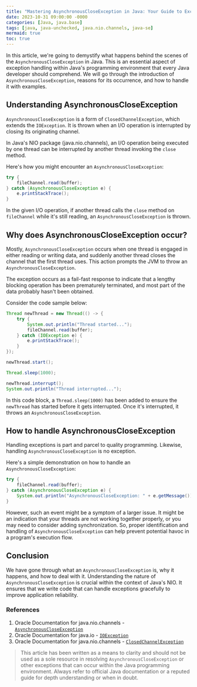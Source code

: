 ```yaml
---
title: "Mastering AsynchronousCloseException in Java: Your Guide to Exception Handling"
date: 2023-10-31 09:00:00 -0000
categories: [Java, java.base]
tags: [java, java-unchecked, java.nio.channels, java-se]
mermaid: true
toc: true
---
```



In this article, we're going to demystify what happens behind the scenes of the `AsynchronousCloseException` in Java. This is an essential aspect of exception handling within Java's programming environment that every Java developer should comprehend. We will go through the introduction of `AsynchronousCloseException`, reasons for its occurrence, and how to handle it with examples.

## Understanding AsynchronousCloseException

`AsynchronousCloseException` is a form of `ClosedChannelException`, which extends the `IOException`. It is thrown when an I/O operation is interrupted by closing its originating channel. 

In Java's NIO package (java.nio.channels), an I/O operation being executed by one thread can be interrupted by another thread invoking the `close` method. 

Here's how you might encounter an `AsynchronousCloseException`:

```java
try {
    fileChannel.read(buffer);
} catch (AsynchronousCloseException e) {
    e.printStackTrace();
}
```

In the given I/O operation, if another thread calls the `close` method on `fileChannel` while it's still reading, an `AsynchronousCloseException` is thrown.

## Why does AsynchronousCloseException occur?

Mostly, `AsynchronousCloseException` occurs when one thread is engaged in either reading or writing data, and suddenly another thread closes the channel that the first thread uses. This action prompts the JVM to throw an `AsynchronousCloseException`. 

The exception occurs as a fail-fast response to indicate that a lengthy blocking operation has been prematurely terminated, and most part of the data probably hasn't been obtained. 

Consider the code sample below:

```java
Thread newThread = new Thread(() -> {
    try {
        System.out.println("Thread started...");
        fileChannel.read(buffer);
    } catch (IOException e) {
        e.printStackTrace();
    }
}); 

newThread.start();

Thread.sleep(1000);

newThread.interrupt();
System.out.println("Thread interrupted...");
```

In this code block, a `Thread.sleep(1000)` has been added to ensure the `newThread` has started before it gets interrupted. Once it's interrupted, it throws an `AsynchronousCloseException`.

## How to handle AsynchronousCloseException

Handling exceptions is part and parcel to quality programming. Likewise, handling `AsynchronousCloseException` is no exception. 

Here's a simple demonstration on how to handle an `AsynchronousCloseException`:

```java
try {
    fileChannel.read(buffer);
} catch (AsynchronousCloseException e) {
    System.out.println("AsynchronousCloseException: " + e.getMessage());
}
```

However, such an event might be a symptom of a larger issue. It might be an indication that your threads are not working together properly, or you may need to consider adding synchronization. So, proper identification and handling of `AsynchronousCloseException` can help prevent potential havoc in a program's execution flow. 

## Conclusion

We have gone through what an `AsynchronousCloseException` is, why it happens, and how to deal with it. Understanding the nature of `AsynchronousCloseException` is crucial within the context of Java's NIO. It ensures that we write code that can handle exceptions gracefully to improve application reliability. 

### References

1. Oracle Documentation for java.nio.channels - [`AsynchronousCloseException`](https://docs.oracle.com/javase/7/docs/api/java/nio/channels/AsynchronousCloseException.html)
2. Oracle Documentation for java.io - [`IOException`](https://docs.oracle.com/javase/7/docs/api/java/io/IOException.html)
3. Oracle Documentation for java.nio.channels - [`ClosedChannelException`](https://docs.oracle.com/javase/7/docs/api/java/nio/channels/ClosedChannelException.html)

> This article has been written as a means to clarity and should not be used as a sole resource in resolving `AsynchronousCloseException` or other exceptions that can occur within the Java programming environment. Always refer to official Java documentation or a reputed guide for depth understanding or when in doubt.